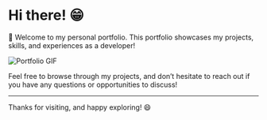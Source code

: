 # Hi there! 😁

 👋 Welcome to my personal portfolio. This portfolio showcases my projects, skills, and experiences as a  developer!

![Portfolio GIF](https://media4.giphy.com/media/v1.Y2lkPTc5MGI3NjExcW5panN2dGJuaG5jcDlkMGZ4bHdpbGpuZnF0MDhscHh6ZXljOHN0aiZlcD12MV9pbnRlcm5hbF9naWZfYnlfaWQmY3Q9Zw/3bc9YL28QWi3pYzi1p/giphy.gif)


Feel free to browse through my projects, and don’t hesitate to reach out if you have any questions or opportunities to discuss!

---

Thanks for visiting, and happy exploring! 😄
